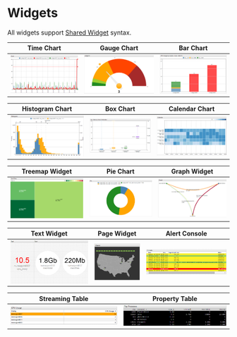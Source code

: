 # Widgets

All widgets support [Shared Widget](./shared/README.md) syntax.

Time Chart | Gauge Chart | Bar Chart
:--:|:--:|:--:
[![](./images/time-chart.png)](./time-chart/README.md) | [![](./images/gauge-chart.png)](./gauge-chart/README.md) | [![](./images/bar-chart.png)](./bar-chart/README.md)

Histogram Chart | Box Chart | Calendar Chart
:--:|:--:|:--:
[![](./images/histogram.png)](./histogram/README.md) | [![](./images/box-chart.png)](./box-chart/README.md) | [![](./images/calendar-chart.png)](./calendar-chart/README.md)

Treemap Widget | Pie Chart | Graph Widget
:--:|:--:|:--:
[![](./images/treemap-widget.png)](./treemap/README.md) | [![](./images/pie-chart.png)](./pie-chart/README.md) | [![](./images/graph.png)](./graph/README.md)

Text Widget | Page Widget | Alert Console
:--:|:--:|:--:
[![](./images/text-widget.png)](./text-widget/README.md) | [![](./images/page-widget.png)](./page-widget/README.md) | [![](./images/alert-console.png)](./alert-console/README.md)

Streaming Table | Property Table
:--:|:--:
[![](./images/streaming-table.png)](./streaming-table/README.md) | [![](./images/property-widget.png)](./property-widget/README.md)